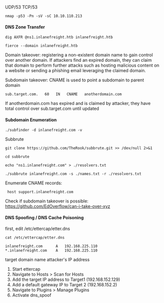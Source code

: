 
UDP/53
TCP/53

```shell-session
nmap -p53 -Pn -sV -sC 10.10.110.213
```

#### DNS Zone Transfer

```shell-session
dig AXFR @ns1.inlanefreight.htb inlanefreight.htb
```
```shell-session
fierce --domain inlanefreight.htb
```

Domain takeover: registering a non-existent domain name to gain control over another domain. If attackers find an expired domain, they can claim that domain to perform further attacks such as hosting malicious content on a website or sending a phishing email leveraging the claimed domain.

Subdomain takeover:
CNAME is used to point a subdomain to parent domain
```shell-session
sub.target.com.   60   IN   CNAME   anotherdomain.com
```
If anotherdomain.com has expired and is claimed by attacker, they have total control over sub.target.com until updated

#### Subdomain Enumeration
```shell-session
./subfinder -d inlanefreight.com -v  
```

Subbrute
```shell-session
git clone https://github.com/TheRook/subbrute.git >> /dev/null 2>&1
```
```shell-session
cd subbrute
```
```shell-session
echo "ns1.inlanefreight.com" > ./resolvers.txt
```
```shell-session
./subbrute inlanefreight.com -s ./names.txt -r ./resolvers.txt
```

Enumerate CNAME records:
```shell-session
 host support.inlanefreight.com
```

Check if subdomain takeover is possible:
https://github.com/EdOverflow/can-i-take-over-xyz



#### DNS Spoofing / DNS Cache Poisoning

first, edit /etc/ettercap/etter.dns
```shell-session
cat /etc/ettercap/etter.dns

inlanefreight.com      A   192.168.225.110
*.inlanefreight.com    A   192.168.225.110
```
target domain name                  attacker's IP address

1. Start ettercap
2. Navigate to Hosts > Scan for Hosts
3. Add the target IP address to Target1 (192.168.152.129)
4. Add a default gateway IP to Target 2 (192.168.152.2)
5. Navigate to Plugins > Manage Plugins
6. Activate dns_spoof
